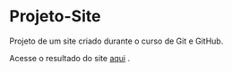# Projeto-Site
 Projeto de um site criado durante o curso de Git e GitHub.

 Acesse o resultado do site [aqui](https://nataliabrunelli.github.io/Projeto-Site/) .
